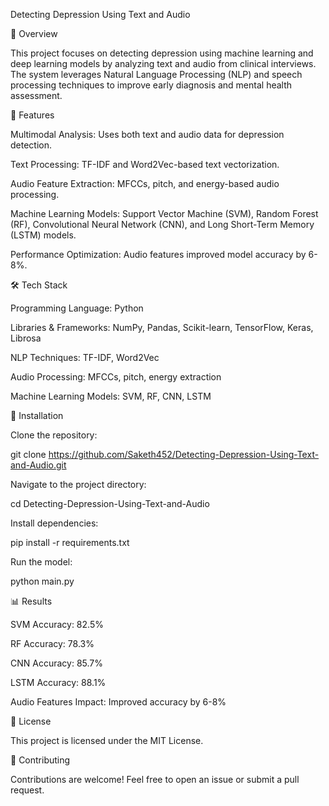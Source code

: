 Detecting Depression Using Text and Audio

📌 Overview

This project focuses on detecting depression using machine learning and deep learning models by analyzing text and audio from clinical interviews. The system leverages Natural Language Processing (NLP) and speech processing techniques to improve early diagnosis and mental health assessment.

🚀 Features

Multimodal Analysis: Uses both text and audio data for depression detection.

Text Processing: TF-IDF and Word2Vec-based text vectorization.

Audio Feature Extraction: MFCCs, pitch, and energy-based audio processing.

Machine Learning Models: Support Vector Machine (SVM), Random Forest (RF), Convolutional Neural Network (CNN), and Long Short-Term Memory (LSTM) models.

Performance Optimization: Audio features improved model accuracy by 6-8%.

🛠️ Tech Stack

Programming Language: Python

Libraries & Frameworks: NumPy, Pandas, Scikit-learn, TensorFlow, Keras, Librosa

NLP Techniques: TF-IDF, Word2Vec

Audio Processing: MFCCs, pitch, energy extraction

Machine Learning Models: SVM, RF, CNN, LSTM

🔧 Installation

Clone the repository:

git clone https://github.com/Saketh452/Detecting-Depression-Using-Text-and-Audio.git

Navigate to the project directory:

cd Detecting-Depression-Using-Text-and-Audio

Install dependencies:

pip install -r requirements.txt

Run the model:

python main.py

📊 Results

SVM Accuracy: 82.5%

RF Accuracy: 78.3%

CNN Accuracy: 85.7%

LSTM Accuracy: 88.1%

Audio Features Impact: Improved accuracy by 6-8%



📜 License

This project is licensed under the MIT License.

🤝 Contributing

Contributions are welcome! Feel free to open an issue or submit a pull request.

